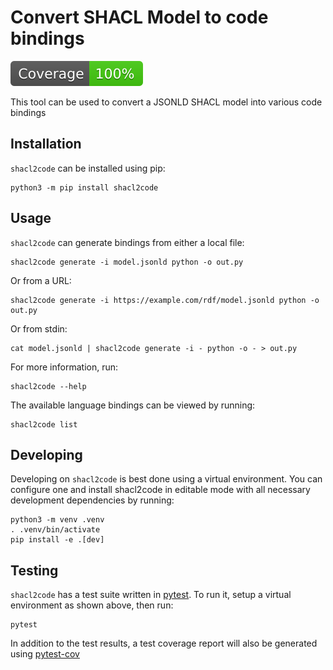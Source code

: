 # Convert SHACL Model to code bindings
[![Coverage Report](https://raw.githubusercontent.com/JPEWdev/shacl2code/python-coverage-comment-action-data/badge.svg)](https://htmlpreview.github.io/?https://github.com/JPEWdev/shacl2code/blob/python-coverage-comment-action-data/htmlcov/index.html)

This tool can be used to convert a JSONLD SHACL model into various code
bindings

## Installation

`shacl2code` can be installed using pip:

```shell
python3 -m pip install shacl2code
```

## Usage

`shacl2code` can generate bindings from either a local file:
```shell
shacl2code generate -i model.jsonld python -o out.py
```
Or from a URL:
```shell
shacl2code generate -i https://example.com/rdf/model.jsonld python -o out.py
```
Or from stdin:
```shell
cat model.jsonld | shacl2code generate -i - python -o - > out.py
```

For more information, run:
```shell
shacl2code --help
```

The available language bindings can be viewed by running:
```shell
shacl2code list
```

## Developing

Developing on `shacl2code` is best done using a virtual environment. You can
configure one and install shacl2code in editable mode with all necessary
development dependencies by running:

```shell
python3 -m venv .venv
. .venv/bin/activate
pip install -e .[dev]
```

## Testing

`shacl2code` has a test suite written in [pytest][pytest]. To run it, setup a
virtual environment as shown above, then run:
```shell
pytest
```

In addition to the test results, a test coverage report will also be generated
using [pytest-cov][pytest-cov]



[pytest]: https://www.pytest.org
[pytest-cov]: https://pytest-cov.readthedocs.io/en/latest/
